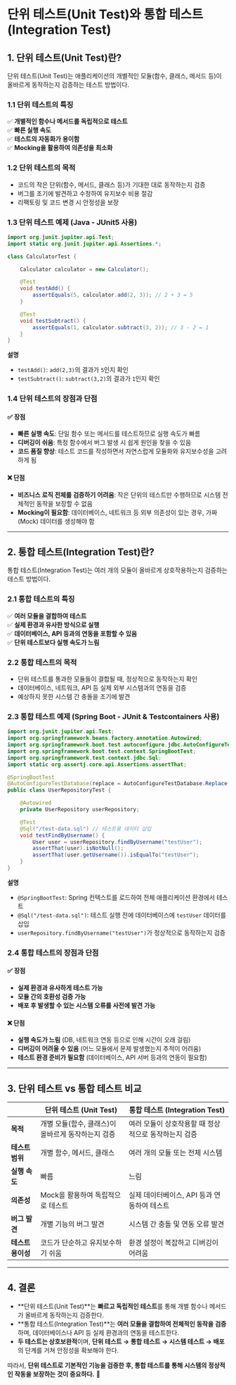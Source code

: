 # **단위 테스트(Unit Test)와 통합 테스트(Integration Test)**

## **1. 단위 테스트(Unit Test)란?**
단위 테스트(Unit Test)는 애플리케이션의 개별적인 모듈(함수, 클래스, 메서드 등)이 올바르게 동작하는지 검증하는 테스트 방법이다.

### **1.1 단위 테스트의 특징**
✅ **개별적인 함수나 메서드를 독립적으로 테스트**  
✅ **빠른 실행 속도**  
✅ **테스트의 자동화가 용이함**  
✅ **Mocking을 활용하여 의존성을 최소화**

### **1.2 단위 테스트의 목적**
- 코드의 작은 단위(함수, 메서드, 클래스 등)가 기대한 대로 동작하는지 검증
- 버그를 조기에 발견하고 수정하여 유지보수 비용 절감
- 리팩토링 및 코드 변경 시 안정성을 보장

### **1.3 단위 테스트 예제 (Java - JUnit5 사용)**

```java
import org.junit.jupiter.api.Test;
import static org.junit.jupiter.api.Assertions.*;

class CalculatorTest {

    Calculator calculator = new Calculator();

    @Test
    void testAdd() {
        assertEquals(5, calculator.add(2, 3)); // 2 + 3 = 5
    }

    @Test
    void testSubtract() {
        assertEquals(1, calculator.subtract(3, 2)); // 3 - 2 = 1
    }
}
```

**설명**
- `testAdd()`: `add(2,3)`의 결과가 `5`인지 확인
- `testSubtract()`: `subtract(3,2)`의 결과가 `1`인지 확인

### **1.4 단위 테스트의 장점과 단점**

#### ✅ 장점
- **빠른 실행 속도**: 단일 함수 또는 메서드를 테스트하므로 실행 속도가 빠름
- **디버깅이 쉬움**: 특정 함수에서 버그 발생 시 쉽게 원인을 찾을 수 있음
- **코드 품질 향상**: 테스트 코드를 작성하면서 자연스럽게 모듈화와 유지보수성을 고려하게 됨

#### ❌ 단점
- **비즈니스 로직 전체를 검증하기 어려움**: 작은 단위의 테스트만 수행하므로 시스템 전체적인 동작을 보장할 수 없음
- **Mocking이 필요함**: 데이터베이스, 네트워크 등 외부 의존성이 있는 경우, 가짜(Mock) 데이터를 생성해야 함

---

## **2. 통합 테스트(Integration Test)란?**
통합 테스트(Integration Test)는 여러 개의 모듈이 올바르게 상호작용하는지 검증하는 테스트 방법이다.

### **2.1 통합 테스트의 특징**
✅ **여러 모듈을 결합하여 테스트**  
✅ **실제 환경과 유사한 방식으로 실행**  
✅ **데이터베이스, API 등과의 연동을 포함할 수 있음**  
✅ **단위 테스트보다 실행 속도가 느림**

### **2.2 통합 테스트의 목적**
- 단위 테스트를 통과한 모듈들이 결합될 때, 정상적으로 동작하는지 확인
- 데이터베이스, 네트워크, API 등 실제 외부 시스템과의 연동을 검증
- 예상하지 못한 시스템 간 충돌을 조기에 발견

### **2.3 통합 테스트 예제 (Spring Boot - JUnit & Testcontainers 사용)**

```java
import org.junit.jupiter.api.Test;
import org.springframework.beans.factory.annotation.Autowired;
import org.springframework.boot.test.autoconfigure.jdbc.AutoConfigureTestDatabase;
import org.springframework.boot.test.context.SpringBootTest;
import org.springframework.test.context.jdbc.Sql;
import static org.assertj.core.api.Assertions.assertThat;

@SpringBootTest
@AutoConfigureTestDatabase(replace = AutoConfigureTestDatabase.Replace.NONE) // 실제 DB 사용
public class UserRepositoryTest {

    @Autowired
    private UserRepository userRepository;

    @Test
    @Sql("/test-data.sql") // 테스트용 데이터 삽입
    void testFindByUsername() {
        User user = userRepository.findByUsername("testUser");
        assertThat(user).isNotNull();
        assertThat(user.getUsername()).isEqualTo("testUser");
    }
}
```

**설명**
- `@SpringBootTest`: Spring 컨텍스트를 로드하여 전체 애플리케이션 환경에서 테스트
- `@Sql("/test-data.sql")`: 테스트 실행 전에 데이터베이스에 `testUser` 데이터를 삽입
- `userRepository.findByUsername("testUser")`가 정상적으로 동작하는지 검증

### **2.4 통합 테스트의 장점과 단점**

#### ✅ 장점
- **실제 환경과 유사하게 테스트 가능**
- **모듈 간의 호환성 검증 가능**
- **배포 후 발생할 수 있는 시스템 오류를 사전에 발견 가능**

#### ❌ 단점
- **실행 속도가 느림** (DB, 네트워크 연동 등으로 인해 시간이 오래 걸림)
- **디버깅이 어려울 수 있음** (어느 모듈에서 문제 발생했는지 추적이 어려움)
- **테스트 환경 준비가 필요함** (데이터베이스, API 서버 등과의 연동이 필요함)

---

## **3. 단위 테스트 vs 통합 테스트 비교**

|  | **단위 테스트 (Unit Test)** | **통합 테스트 (Integration Test)** |
|-----------------|--------------------------------|--------------------------------|
| **목적** | 개별 모듈(함수, 클래스)이 올바르게 동작하는지 검증 | 여러 모듈이 상호작용할 때 정상적으로 동작하는지 검증 |
| **테스트 범위** | 개별 함수, 메서드, 클래스 | 여러 개의 모듈 또는 전체 시스템 |
| **실행 속도** | 빠름 | 느림 |
| **의존성** | Mock을 활용하여 독립적으로 테스트 | 실제 데이터베이스, API 등과 연동하여 테스트 |
| **버그 발견** | 개별 기능의 버그 발견 | 시스템 간 충돌 및 연동 오류 발견 |
| **테스트 용이성** | 코드가 단순하고 유지보수하기 쉬움 | 환경 설정이 복잡하고 디버깅이 어려움 |

---

## **4. 결론**
- **단위 테스트(Unit Test)**는 **빠르고 독립적인 테스트**를 통해 개별 함수나 메서드가 올바르게 동작하는지 검증한다.
- **통합 테스트(Integration Test)**는 **여러 모듈을 결합하여 전체적인 동작을 검증**하며, 데이터베이스나 API 등 실제 환경과의 연동을 테스트한다.
- **두 테스트는 상호보완적**이며, **단위 테스트 → 통합 테스트 → 시스템 테스트 → 배포**의 단계를 거쳐 안정성을 확보해야 한다.

따라서, **단위 테스트로 기본적인 기능을 검증한 후, 통합 테스트를 통해 시스템의 정상적인 작동을 보장하는 것이 중요하다.** 🚀